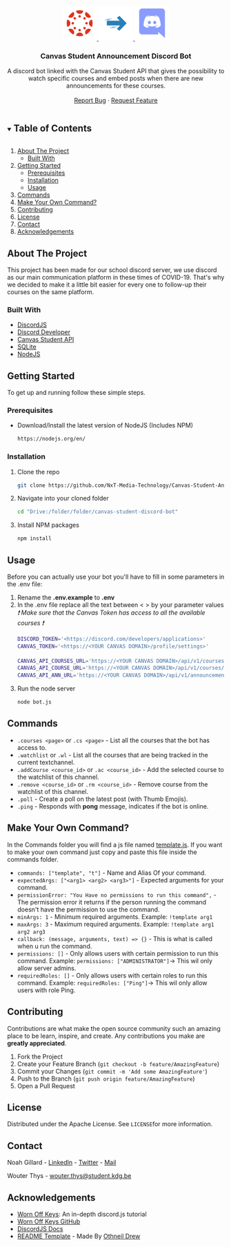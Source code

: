 <!--
*** Thanks for checking out the Best-README-Template. If you have a suggestion
*** that would make this better, please fork the repo and create a pull request
*** or simply open an issue with the tag "enhancement".
*** Thanks again! Now go create something AMAZING! :D
***
***
***
*** To avoid retyping too much info. Do a search and replace for the following:
*** github_username, repo_name, twitter_handle, email, project_title, project_description
-->



<!-- PROJECT SHIELDS -->
<!--
*** I'm using markdown "reference style" links for readability.
*** Reference links are enclosed in brackets [ ] instead of parentheses ( ).
*** See the bottom of this document for the declaration of the reference variables
*** for contributors-url, forks-url, etc. This is an optional, concise syntax you may use.
*** https://www.markdownguide.org/basic-syntax/#reference-style-links
-->


<!-- PROJECT LOGO -->
<br />
<p align="center">
  <a href="https://github.com/NxT-Media-Technology/canvas-student-announcement-discord-bot">
    <img src="images/logo_canvas_student.png" width="80" height="80">
    <img src="images/arrow_right.png" width="80" height="80">
    <img src="images/logo_discord.png" width="80" height="80">
  </a>

  <h3 align="center">Canvas Student Announcement Discord Bot</h3>

  <p align="center">
    A discord bot linked with the Canvas Student API that gives the possibility to watch specific courses and embed posts when there are new announcements for these courses.
    <br />
    <br />
    <a href="https://github.com/NxT-Media-Technology/canvas-student-announcement-discord-bot/issues">Report Bug</a>
    ·
    <a href="https://github.com/NxT-Media-Technology/canvas-student-announcement-discord-bot/issues">Request Feature</a>
  </p>
</p>



<!-- TABLE OF CONTENTS -->
<details open="open">
  <summary><h2 style="display: inline-block">Table of Contents</h2></summary>
  <ol>
    <li>
      <a href="#about-the-project">About The Project</a>
      <ul>
        <li><a href="#built-with">Built With</a></li>
      </ul>
    </li>
    <li>
      <a href="#getting-started">Getting Started</a>
      <ul>
        <li><a href="#prerequisites">Prerequisites</a></li>
        <li><a href="#installation">Installation</a></li>
        <li><a href="#usage">Usage</a></li>
      </ul>
    </li>
    <li><a href="#commands">Commands</a></li>
    <li><a href="#make-your-own-command">Make Your Own Command?</a></li>
    <li><a href="#contributing">Contributing</a></li>
    <li><a href="#license">License</a></li>
    <li><a href="#contact">Contact</a></li>
    <li><a href="#acknowledgements">Acknowledgements</a></li>
  </ol>
</details>



<!-- ABOUT THE PROJECT -->
## About The Project

<!-- [![Product Name Screen Shot][product-screenshot]](https://example.com) -->

This project has been made for our school discord server, we use discord as our main communication platform in these times of COVID-19. That's why we decided to make it a little bit easier for every one to follow-up their courses on the same platform.


### Built With

* [DiscordJS](https://discord.js.org/#/)
* [Discord Developer](https://discord.com/developers/applications)
* [Canvas Student API](https://canvas.instructure.com/doc/api/)
* [SQLite](https://www.sqlite.org/index.html)
* [NodeJS](https://nodejs.org/en/)



<!-- GETTING STARTED -->
## Getting Started

To get up and running follow these simple steps.

### Prerequisites

* Download/Install the latest version of NodeJS (Includes NPM)
  ```sh
  https://nodejs.org/en/
  ```

### Installation

1. Clone the repo
   ```sh
   git clone https://github.com/NxT-Media-Technology/Canvas-Student-Announcement-Discord-Bot/
   ```
2. Navigate into your cloned folder
   ```sh
   cd "Drive:/folder/folder/canvas-student-discord-bot"
   ```
3. Install NPM packages
   ```sh
   npm install
   ```




<!-- USAGE EXAMPLES -->
## Usage

Before you can actually use your bot you'll have to fill in some parameters in the .env file:

1. Rename the **.env.example** to **.env**
2. In the .env file replace all the text between < > by your parameter values </br>
   *:heavy_exclamation_mark: Make sure that the Canvas Token has access to all the available courses :heavy_exclamation_mark:*
    ```sh
    DISCORD_TOKEN='<https://discord.com/developers/applications>'
    CANVAS_TOKEN='<https://<YOUR CANVAS DOMAIN>/profile/settings>' 

    CANVAS_API_COURSES_URL='https://<YOUR CANVAS DOMAIN>/api/v1/courses?enrollment_state=active&'
    CANVAS_API_COURSE_URL='https://<YOUR CANVAS DOMAIN>/api/v1/courses/'
    CANVAS_API_ANN_URL='https://<YOUR CANVAS DOMAIN>/api/v1/announcements?context_codes[]=course_'
    ```
3. Run the node server
    ```sh
    node bot.js
    ```


<!-- COMMANDS -->
## Commands

- `.courses <page>` or `.cs <page>` - List all the courses that the bot has access to.
- `.watchlist` or `.wl` - List all the courses that are being tracked in the current textchannel.
- `.addCourse <course_id>` or `.ac <course_id>` - Add the selected course to the watchlist of this channel.
- `.remove <course_id>` or `.rm <course_id>` - Remove course from the watchlist of this channel.
- `.poll` - Create a poll on the latest post (with Thumb Emojis).
- `.ping` - Responds with **pong** message, indicates if the bot is online.

<!--MAKE YOUR OWN COMMAND? -->
## Make Your Own Command?

In the Commands folder you will find a js file named [template.js](commands/template.js). If you want to make your own command just copy and paste this file inside the commands folder.  

- `commands: ["template", "t"]` - Name and Alias Of your command.
- `expectedArgs: ["<arg1> <arg2> <arg3>"]` - Expected arguments for your command.
- `permissionError: "You Have no permissions to run this command",` - The permission error it returns if the person running the command doesn't have the permission to use the command.
- `minArgs: 1` - Minimum required arguments. Example: `!template arg1`  
- `maxArgs: 3` - Maximum required arguments. Example: `!template arg1 arg2 arg3`
- `callback: (message, arguments, text) => {}` - This is what is called when u run the command.
- `permissions: []` - Only allows users with certain permission to run this command. Example: `permissions: ["ADMINISTRATOR"]`-> This wil only allow server admins.
- `requiredRoles: []` - Only allows users with certain roles to run this command. Example: `requiredRoles: ["Ping"]`-> This wil only allow users with role Ping.


<!-- CONTRIBUTING -->
## Contributing

Contributions are what make the open source community such an amazing place to be learn, inspire, and create. Any contributions you make are **greatly appreciated**.

1. Fork the Project
2. Create your Feature Branch (`git checkout -b feature/AmazingFeature`)
3. Commit your Changes (`git commit -m 'Add some AmazingFeature'`)
4. Push to the Branch (`git push origin feature/AmazingFeature`)
5. Open a Pull Request



<!-- LICENSE -->
## License

Distributed under the Apache License. See `LICENSE`for more information.



<!-- CONTACT -->
## Contact

Noah Gillard - [LinkedIn](https://www.linkedin.com/in/noah-gillard-b47246175/) - [Twitter](https://twitter.com/NoahGillard1) - [Mail](noah.gillard@student.kdg.be)

Wouter Thys - wouter.thys@student.kdg.be



<!-- ACKNOWLEDGEMENTS -->
## Acknowledgements

* [Worn Off Keys](https://www.youtube.com/watch?v=gV4iltEdBs4&list=PLaxxQQak6D_fxb9_-YsmRwxfw5PH9xALe): An in-depth discord.js tutorial
* [Worn Off Keys GitHub](https://github.com/AlexzanderFlores)
* [DiscordJS Docs](https://discordjs.guide/)
* [README Template](https://github.com/othneildrew/Best-README-Template/blob/master/BLANK_README.md) - Made By [Othneil Drew](https://github.com/othneildrew)






<!-- MARKDOWN LINKS & IMAGES -->
<!-- https://www.markdownguide.org/basic-syntax/#reference-style-links -->
<!-- [contributors-shield]: https://img.shields.io/github/contributors/github_username/repo.svg?style=for-the-badge
[contributors-url]: https://github.com/github_username/repo/graphs/contributors
[forks-shield]: https://img.shields.io/github/forks/github_username/repo.svg?style=for-the-badge
[forks-url]: https://github.com/github_username/repo/network/members
[stars-shield]: https://img.shields.io/github/stars/github_username/repo.svg?style=for-the-badge
[stars-url]: https://github.com/github_username/repo/stargazers
[issues-shield]: https://img.shields.io/github/issues/github_username/repo.svg?style=for-the-badge
[issues-url]: https://github.com/github_username/repo/issues
[license-shield]: https://img.shields.io/github/license/github_username/repo.svg?style=for-the-badge
[license-url]: https://github.com/github_username/repo/blob/master/LICENSE.txt
[linkedin-shield]: https://img.shields.io/badge/-LinkedIn-black.svg?style=for-the-badge&logo=linkedin&colorB=555
[linkedin-url]: https://linkedin.com/in/github_username
 -->
